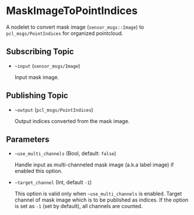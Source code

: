 # MaskImageToPointIndices
A nodelet to convert mask image (`sensor_msgs::Image`) to `pcl_msgs/PointIndices` for
organized pointcloud.

## Subscribing Topic
* `~input` (`sensor_msgs/Image`)

  Input mask image.

## Publishing Topic
* `~output` (`pcl_msgs/PointIndices`)

  Output indices converted from the mask image.

## Parameters
* `~use_multi_channels` (Bool, default: `false`)

  Handle input as multi-channeled mask image (a.k.a label image) if enabled this option.

* `~target_channel` (Int, default `-1`)

  This option is valid only when `~use_multi_channels` is enabled.
  Target channel of mask image which is to be published as indices.
  If the option is set as `-1` (set by default), all channels are counted.
